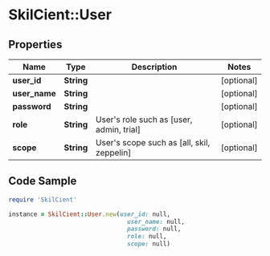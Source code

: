 # SkilCient::User

## Properties

Name | Type | Description | Notes
------------ | ------------- | ------------- | -------------
**user_id** | **String** |  | [optional] 
**user_name** | **String** |  | [optional] 
**password** | **String** |  | [optional] 
**role** | **String** | User&#39;s role such as [user, admin, trial] | [optional] 
**scope** | **String** | User&#39;s scope such as [all, skil, zeppelin] | [optional] 

## Code Sample

```ruby
require 'SkilCient'

instance = SkilCient::User.new(user_id: null,
                                 user_name: null,
                                 password: null,
                                 role: null,
                                 scope: null)
```


